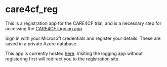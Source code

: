 # care4cf_reg
This is a registration app for the CARE4CF trial, and is a necessary step for accessing the [CARE4CF logging app](https://care4cf.azurewebsites.net/).

Sign in with your Microsoft credentials and register your details. These are saved in a private Azure database. 

This app is currently hosted [here](https://care4cf-register.azurewebsites.net/). Visiting the logging app without registering first will redirect you to the registration site. 
